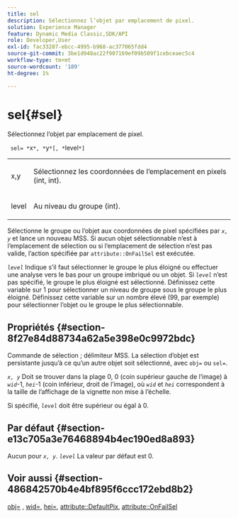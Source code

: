 ```yaml
---
title: sel
description: Sélectionnez l’objet par emplacement de pixel.
solution: Experience Manager
feature: Dynamic Media Classic,SDK/API
role: Developer,User
exl-id: fac33287-ebcc-4995-b968-ac377065fdd4
source-git-commit: 3be1d948ac22f907169ef09b509f1cebceaec5c4
workflow-type: tm+mt
source-wordcount: '189'
ht-degree: 1%

---
```


# sel{#sel}

Sélectionnez l’objet par emplacement de pixel.

` sel= *`x`*, *`y`*[, *`level`*]`

<table id="simpletable_247FF35D791C43D3AB433B8CF49F8C91"> 
 <tr class="strow"> 
  <td class="stentry"> <p> <span class="varname"> x,y </span> </p> </td> 
  <td class="stentry"> <p>Sélectionnez les coordonnées de l’emplacement en pixels (int, int). </p> </td> 
 </tr> 
 <tr class="strow"> 
  <td class="stentry"> <p> <span class="varname"> level </span> </p> </td> 
  <td class="stentry"> <p>Au niveau du groupe (int). </p> </td> 
 </tr> 
</table>

Sélectionne le groupe ou l’objet aux coordonnées de pixel spécifiées par *`x, y`* et lance un nouveau MSS. Si aucun objet sélectionnable n’est à l’emplacement de sélection ou si l’emplacement de sélection n’est pas valide, l’action spécifiée par `attribute::OnFailSel` est exécutée.

*`level`* Indique s’il faut sélectionner le groupe le plus éloigné ou effectuer une analyse vers le bas pour un groupe imbriqué ou un objet. Si *`level`* n’est pas spécifié, le groupe le plus éloigné est sélectionné. Définissez cette variable sur 1 pour sélectionner un niveau de groupe sous le groupe le plus éloigné. Définissez cette variable sur un nombre élevé (99, par exemple) pour sélectionner l’objet ou le groupe le plus sélectionnable.

## Propriétés {#section-8f27e84d88734a62a5e398e0c9972bdc}

Commande de sélection ; délimiteur MSS. La sélection d’objet est persistante jusqu’à ce qu’un autre objet soit sélectionné, avec `obj=` ou `sel=`.

*`x, y`* Doit se trouver dans la plage 0, 0 (coin supérieur gauche de l’image) à *`wid`*-1, *`hei`*-1 (coin inférieur, droit de l’image), où *`wid`* et *`hei`* correspondent à la taille de l’affichage de la vignette non mise à l’échelle.

Si spécifié, *`level`* doit être supérieur ou égal à 0.

## Par défaut {#section-e13c705a3e76468894b4ec190ed8a893}

Aucun pour *`x, y`*. *`level`* La valeur par défaut est 0.

## Voir aussi {#section-486842570b4e4bf895f6ccc172ebd8b2}

[obj=](../../../../../ir-api/http-protocol/image-rendering-api-ref/c-ir-http-protocol-ref/c-ir-http-protocol-command-reference/r-ir-obj.md#reference-31e7dac7931b4e0eb3c7589f120a1e6a) , [wid=](../../../../../ir-api/http-protocol/image-rendering-api-ref/c-ir-http-protocol-ref/c-ir-http-protocol-command-reference/r-ir-wid.md#reference-b7e691b0624941168c94b2749ae233ec), [hei=](../../../../../ir-api/http-protocol/image-rendering-api-ref/c-ir-http-protocol-ref/c-ir-http-protocol-command-reference/r-ir-hei.md#reference-1c08f60365a94417a39867c09cac5478), [attribute::DefaultPix](../../../../../ir-api/material-cat/image-rendering-api-ref/c-ir-material-catalog/c-ir-attributes-reference/r-ir-defaultpix.md#reference-102c98f9b5d24d2aaaeb756653fb0e6f), [attribute::OnFailSel](../../../../../ir-api/material-cat/image-rendering-api-ref/c-ir-material-catalog/c-ir-attributes-reference/r-ir-onfailsel.md#reference-f95e4a4a3c02412b87a2b0acca8a5513)
